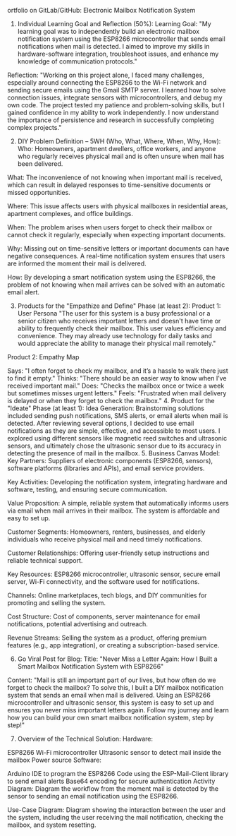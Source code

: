 ortfolio on GitLab/GitHub: Electronic Mailbox Notification System
1. Individual Learning Goal and Reflection (50%):
Learning Goal:
"My learning goal was to independently build an electronic mailbox notification system using the ESP8266 microcontroller that sends email notifications when mail is detected. I aimed to improve my skills in hardware-software integration, troubleshoot issues, and enhance my knowledge of communication protocols."

Reflection:
"Working on this project alone, I faced many challenges, especially around connecting the ESP8266 to the Wi-Fi network and sending secure emails using the Gmail SMTP server. I learned how to solve connection issues, integrate sensors with microcontrollers, and debug my own code. The project tested my patience and problem-solving skills, but I gained confidence in my ability to work independently. I now understand the importance of persistence and research in successfully completing complex projects."

2. DIY Problem Definition – 5WH (Who, What, Where, When, Why, How):
Who:
Homeowners, apartment dwellers, office workers, and anyone who regularly receives physical mail and is often unsure when mail has been delivered.

What:
The inconvenience of not knowing when important mail is received, which can result in delayed responses to time-sensitive documents or missed opportunities.

Where:
This issue affects users with physical mailboxes in residential areas, apartment complexes, and office buildings.

When:
The problem arises when users forget to check their mailbox or cannot check it regularly, especially when expecting important documents.

Why:
Missing out on time-sensitive letters or important documents can have negative consequences. A real-time notification system ensures that users are informed the moment their mail is delivered.

How:
By developing a smart notification system using the ESP8266, the problem of not knowing when mail arrives can be solved with an automatic email alert.

3. Products for the "Empathize and Define" Phase (at least 2):
Product 1: User Persona
"The user for this system is a busy professional or a senior citizen who receives important letters and doesn't have time or ability to frequently check their mailbox. This user values efficiency and convenience. They may already use technology for daily tasks and would appreciate the ability to manage their physical mail remotely."

Product 2: Empathy Map

Says:
"I often forget to check my mailbox, and it’s a hassle to walk there just to find it empty."
Thinks:
"There should be an easier way to know when I’ve received important mail."
Does:
"Checks the mailbox once or twice a week but sometimes misses urgent letters."
Feels:
"Frustrated when mail delivery is delayed or when they forget to check the mailbox."
4. Product for the "Ideate" Phase (at least 1):
Idea Generation:
Brainstorming solutions included sending push notifications, SMS alerts, or email alerts when mail is detected. After reviewing several options, I decided to use email notifications as they are simple, effective, and accessible to most users. I explored using different sensors like magnetic reed switches and ultrasonic sensors, and ultimately chose the ultrasonic sensor due to its accuracy in detecting the presence of mail in the mailbox.
5. Business Canvas Model:
Key Partners:
Suppliers of electronic components (ESP8266, sensors), software platforms (libraries and APIs), and email service providers.

Key Activities:
Developing the notification system, integrating hardware and software, testing, and ensuring secure communication.

Value Proposition:
A simple, reliable system that automatically informs users via email when mail arrives in their mailbox. The system is affordable and easy to set up.

Customer Segments:
Homeowners, renters, businesses, and elderly individuals who receive physical mail and need timely notifications.

Customer Relationships:
Offering user-friendly setup instructions and reliable technical support.

Key Resources:
ESP8266 microcontroller, ultrasonic sensor, secure email server, Wi-Fi connectivity, and the software used for notifications.

Channels:
Online marketplaces, tech blogs, and DIY communities for promoting and selling the system.

Cost Structure:
Cost of components, server maintenance for email notifications, potential advertising and outreach.

Revenue Streams:
Selling the system as a product, offering premium features (e.g., app integration), or creating a subscription-based service.

6. Go Viral Post for Blog:
Title:
"Never Miss a Letter Again: How I Built a Smart Mailbox Notification System with ESP8266"

Content:
"Mail is still an important part of our lives, but how often do we forget to check the mailbox? To solve this, I built a DIY mailbox notification system that sends an email when mail is delivered. Using an ESP8266 microcontroller and ultrasonic sensor, this system is easy to set up and ensures you never miss important letters again. Follow my journey and learn how you can build your own smart mailbox notification system, step by step!"

7. Overview of the Technical Solution:
Hardware:

ESP8266 Wi-Fi microcontroller
Ultrasonic sensor to detect mail inside the mailbox
Power source
Software:

Arduino IDE to program the ESP8266
Code using the ESP-Mail-Client library to send email alerts
Base64 encoding for secure authentication
Activity Diagram:
Diagram the workflow from the moment mail is detected by the sensor to sending an email notification using the ESP8266.

Use-Case Diagram:
Diagram showing the interaction between the user and the system, including the user receiving the mail notification, checking the mailbox, and system resetting.

